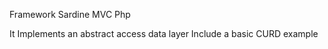 Framework Sardine MVC Php

It Implements an abstract access data layer
Include a basic CURD example
